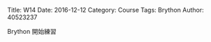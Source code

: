 Title: W14 
Date: 2016-12-12 
Category: Course
Tags: Brython
Author: 40523237

Brython 開始練習

<!-- PELICAN_END_SUMMARY -->

<!-- 導入 Brython 標準程式庫 -->
<script type="text/javascript" 
    src="https://cdn.rawgit.com/brython-dev/brython/master/www/src/brython_dist.js">
</script>

<!-- 啟動 Brython -->
<script>
window.onload=function(){
brython(1);
}
</script>

<!-- 以下實際利用  Brython 畫圖 -->
<div id="ex1"></div>
<script type="text/python3">
from browser import document as doc
container = doc ['ex1']

total = 0.0
myHeight=float(input("Enter your height(cm): "))
total = total + (myHeight / 100) ** 2
myWeight=float(input("Enter your weight(kg): "))
total = myWeight / total
myBMI = total
#BMI值取至小數點第一位
myBMI = round(myBMI,1)

container <= 'myBMI'
</script>

<pre class="brush: python">
<!-- 以下實際利用  Brython 畫圖 -->
<div id="ex1"></div>
<script type="text/python3">
from browser import document as doc
container = doc ['ex1']

total = 0.0
myHeight=float(input("Enter your height(cm): "))
total = total + (myHeight / 100) ** 2
myWeight=float(input("Enter your weight(kg): "))
total = myWeight / total
myBMI = total
#BMI值取至小數點第一位
myBMI = round(myBMI,1)

container <= 'myBMI'
</script>
</pre>

<!-- 以下實際利用  Brython 畫圖 -->
<div id="ex2"></div>
<script type="text/python3">
from browser import document as doc
from browser import html
container = doc ['ex2']
mystring = input("要印出甚麼字串?")
mynum = input("要印出幾次?")
for i in range(int(mynum)):
    container <= mystring + html.BR()
</script>

<pre class="brush: python">
<!-- 以下實際利用  Brython 畫圖 -->
<div id="ex2"></div>
<script type="text/python3">
from browser import document as doc
from browser import html
container = doc ['ex2']
mystring = input("要印出甚麼字串?")
mynum = input("要印出幾次?")
for i in range(int(mynum)):
    container <= mystring + html.BR()
</script>
</pre>



